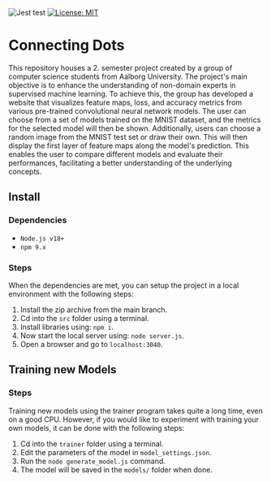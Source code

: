 
![Jest test](https://github.com/icecoldgold773/p2-project/actions/workflows/jest.yml/badge.svg?event=push) [![License: MIT](https://img.shields.io/badge/License-MIT-yellow.svg)](https://opensource.org/licenses/MIT)

# Connecting Dots 

This repository houses a 2. semester project created by a group of computer science students from Aalborg University. The project's main objective is to enhance the understanding of non-domain experts in supervised machine learning. To achieve this, the group has developed a website that visualizes feature maps, loss, and accuracy metrics from various pre-trained convolutional neural network models. The user can choose from a set of models trained on the MNIST dataset, and the metrics for the selected model will then be shown. Additionally, users can choose a random image from the MNIST test set or draw their own. This will then display the first layer of feature maps along the model's prediction. This enables the user to compare different models and evaluate their performances, facilitating a better understanding of the underlying concepts.

## Install

### Dependencies

- ```Node.js v18+```
- ```npm 9.x```

### Steps

When the dependencies are met, you can setup the project in a local environment with the following steps:

1) Install the zip archive from the main branch.
2) Cd into the ```src``` folder using a terminal.
3) Install libraries using: ```npm i```.
4) Now start the local server using: ```node server.js```.
5) Open a browser and go to ```localhost:3040```.

## Training new Models

### Steps

Training new models using the trainer program takes quite a long time, even on a good CPU. However, if you would like to experiment with training your own models, it can be done with the following steps:

1) Cd into the ```trainer``` folder using a terminal.
2) Edit the parameters of the model in ```model_settings.json```.
3) Run the ```node generate_model.js``` command.
4) The model will be saved in the ```models/``` folder when done.
